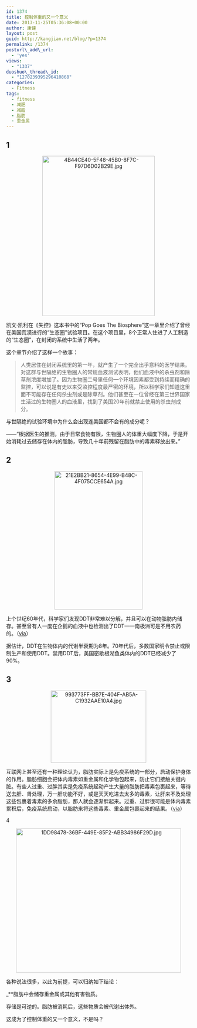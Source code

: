 ```yaml
---
id: 1374
title: 控制体重的又一个意义
date: 2013-11-25T05:36:08+00:00
author: 康健
layout: post
guid: http://kangjian.net/blog/?p=1374
permalink: /1374
posturl\_add\_url:
  - 'yes'
views:
  - "1337"
duoshuo\_thread\_id:
  - "1270239395296410868"
categories:
  - Fitness
tags:
  - fitness
  - 减肥
  - 减脂
  - 脂肪
  - 重金属
---
```

## 1
  


<div style="text-align:center;">
  <img src="http://kangjian.net/images/2013/11/4B44CE40-5F48-45B0-8F7C-F97D6D02B29E.jpg" alt="4B44CE40-5F48-45B0-8F7C-F97D6D02B29E.jpg" border="0" width="306" height="435" />
</div>

凯文·凯利在《失控》这本书中的“Pop Goes The Biosphere”这一章里介绍了曾经在美国荒漠进行的“生态圈”试验项目。在这个项目里，8个正常人住进了人工制造的“生态圈”，在封闭的系统中生活了两年。

这个章节介绍了这样一个故事：

> 人类居住在封闭系统里的第一年，就产生了一个完全出乎意料的医学结果。对这群与世隔绝的生物圈人的常规血液测试表明，他们血液中的杀虫剂和除草剂浓度增加了。因为生物圈二号里任何一个环境因素都受到持续而精确的监控，可以说是有史以来受监控程度最严密的环境，所以科学家们知道这里面不可能存在任何杀虫剂或是除草剂。他们甚至在一位曾经在第三世界国家生活过的生物圈人的血液里，找到了美国20年前就禁止使用的杀虫剂成分。

与世隔绝的试验环境中为什么会出现连美国都不会有的成分呢？

——“根据医生的推测，由于日常食物有限，生物圈人的体重大幅度下降，于是开始消耗过去储存在体内的脂肪，导致几十年前残留在脂肪中的毒素释放出来。”

## 2
  


<div style="text-align:center;">
  <img src="http://kangjian.net/images/2013/11/21E2BB21-8654-4E99-B48C-4F075CCE654A.jpg" alt="21E2BB21-8654-4E99-B48C-4F075CCE654A.jpg" border="0" width="240" height="376" />
</div>

上个世纪60年代，科学家们发现DDT非常难以分解，并且可以在动物脂肪内储存。甚至曾有人一度在企鹅的血液中也检测出了DDT——南极洲可是不用农药的。（<a href="http://zh.wikipedia.org/wiki/DDT#.E5.8E.86.E5.8F.B2" target=_blank>via</a>）

据估计，DDT在生物体内的代谢半衰期为8年。70年代后，多数国家明令禁止或限制生产和使用DDT。禁用DDT后，美国密歇根湖鱼类体内的DDT已经减少了90%。

## 3
  


<div style="text-align:center;">
  <img src="http://kangjian.net/images/2013/11/993773FF-BB7E-404F-AB5A-C1932AAE10A4.jpg" alt="993773FF-BB7E-404F-AB5A-C1932AAE10A4.jpg" border="0" width="260" height="196" />
</div>

互联网上甚至还有一种理论认为，脂肪实际上是免疫系统的一部分，启动保护身体的作用。脂肪细胞会把体内毒素如重金属和化学物包起来，防止它们接触关键内脏。有些人过重、过胖其实是免疫系统起动产生大量的脂肪把毒素包裹起来，等待送去肝、肾处理，万一肝功能不好，或是天天吃进去太多的毒素，让肝来不及处理这些包裹着毒素的多余脂肪，那人就会逐渐胖起来。过重、过胖很可能是体内毒素累积后，免疫系统启动，以脂肪来将这些毒素、重金属包裹起来的结果。（<a href="http://kevinijessi.pixnet.net/blog/post/61294271-%E6%8E%92%E9%99%A4%E8%A1%80%E6%B6%B2%E3%80%81%E8%84%82%E8%82%AA%E4%B8%AD%E6%AF%92%E7%B4%A0" target=_blank>via</a>）

4

<div style="text-align:center;">
  <img src="http://kangjian.net/images/2013/11/1DD98478-36BF-449E-85F2-ABB34986F29D.jpg" alt="1DD98478-36BF-449E-85F2-ABB34986F29D.jpg" border="0" width="450" height="391" />
</div>

各种说法很多，以此为前提，可以归纳如下结论：

\_\*\*脂肪中会储存重金属或其他有害物质。</p> 

存储是可逆的。脂肪被消耗后，这些物质会被代谢出体外。</strong></em>

这成为了控制体重的又一个意义，不是吗？